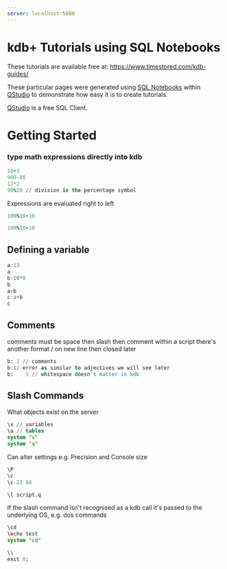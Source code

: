 ```yaml
---
server: localhost:5000
---
```


# kdb+ Tutorials using SQL Notebooks

These tutorials are available free at: https://www.timestored.com/kdb-guides/

These particular pages were generated using [SQL Notebooks](https://www.timestored.com/sqlnotebook/) within [QStudio](https://www.timestored.com/qstudio/) to demonstrate how easy it is to create tutorials. 

[QStudio](https://www.timestored.com/qstudio/) is a free SQL Client.

# Getting Started

### type math expressions directly into kdb

```sql showcodeonly
10+3
900-88
13*2
90%20 // division is the percentage symbol
```

Expressions are evaluated right to left

```sql showcodeonly
100%10+10
```

```sql
100%10+10
```

## Defining a variable

```sql showcodeonly
a:13
a 
b:10*9
b
a+b
c:a+b
c
```

## Comments
 
comments must be space then slash then comment
within a script there's another format / on new line then closed later

```sql showcodeonly
b: 1 // comments
b:1/ error as similar to adjectives we will see later
b:    1 // whitespace doesn't matter in kdb
```

## Slash Commands

What objects exist on the server

```sql showcodeonly
\v // variables
\a // tables
system "v"
system "a"
```

Can alter settings e.g. Precision and Console size

```sql showcodeonly
\P
\c
\c 22 88

\l script.q
```

If the slash command isn't recognised as a kdb call
it's passed to the underlying OS, e.g. dos commands

```sql showcodeonly
\cd
\echo test
system "cd"
```

```sql showcodeonly
\\
exit 0;
```